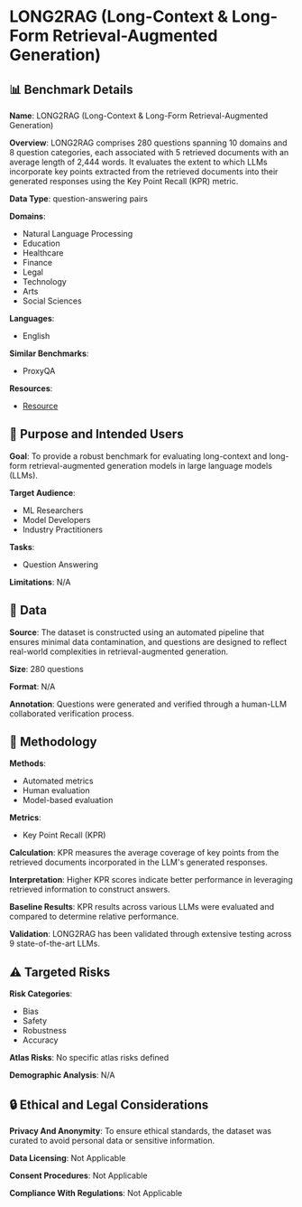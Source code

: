 # LONG2RAG (Long-Context & Long-Form Retrieval-Augmented Generation)

## 📊 Benchmark Details

**Name**: LONG2RAG (Long-Context & Long-Form Retrieval-Augmented Generation)

**Overview**: LONG2RAG comprises 280 questions spanning 10 domains and 8 question categories, each associated with 5 retrieved documents with an average length of 2,444 words. It evaluates the extent to which LLMs incorporate key points extracted from the retrieved documents into their generated responses using the Key Point Recall (KPR) metric.

**Data Type**: question-answering pairs

**Domains**:
- Natural Language Processing
- Education
- Healthcare
- Finance
- Legal
- Technology
- Arts
- Social Sciences

**Languages**:
- English

**Similar Benchmarks**:
- ProxyQA

**Resources**:
- [Resource](https://arxiv.org/abs/2410.23000)

## 🎯 Purpose and Intended Users

**Goal**: To provide a robust benchmark for evaluating long-context and long-form retrieval-augmented generation models in large language models (LLMs).

**Target Audience**:
- ML Researchers
- Model Developers
- Industry Practitioners

**Tasks**:
- Question Answering

**Limitations**: N/A

## 💾 Data

**Source**: The dataset is constructed using an automated pipeline that ensures minimal data contamination, and questions are designed to reflect real-world complexities in retrieval-augmented generation.

**Size**: 280 questions

**Format**: N/A

**Annotation**: Questions were generated and verified through a human-LLM collaborated verification process.

## 🔬 Methodology

**Methods**:
- Automated metrics
- Human evaluation
- Model-based evaluation

**Metrics**:
- Key Point Recall (KPR)

**Calculation**: KPR measures the average coverage of key points from the retrieved documents incorporated in the LLM's generated responses.

**Interpretation**: Higher KPR scores indicate better performance in leveraging retrieved information to construct answers.

**Baseline Results**: KPR results across various LLMs were evaluated and compared to determine relative performance.

**Validation**: LONG2RAG has been validated through extensive testing across 9 state-of-the-art LLMs.

## ⚠️ Targeted Risks

**Risk Categories**:
- Bias
- Safety
- Robustness
- Accuracy

**Atlas Risks**:
No specific atlas risks defined

**Demographic Analysis**: N/A

## 🔒 Ethical and Legal Considerations

**Privacy And Anonymity**: To ensure ethical standards, the dataset was curated to avoid personal data or sensitive information.

**Data Licensing**: Not Applicable

**Consent Procedures**: Not Applicable

**Compliance With Regulations**: Not Applicable
